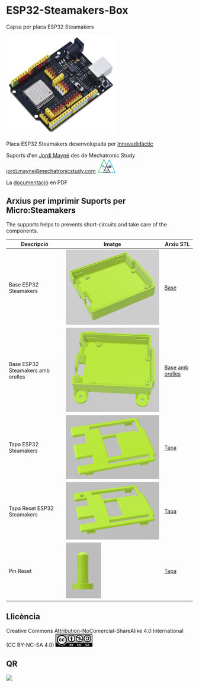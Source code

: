 # ESP32-Steamakers-Box
Capsa per placa ESP32 Steamakers

<img src="Imatges/ESP32_Board.png" width="300" />   

Placa ESP32 Steamakers desenvolupada per [Innovadidàctic](https://shop.innovadidactic.com/ca/standard-placas-shields-y-kits/1567-placa-esp32-steamakers-no-incluye-cable-usb.html)  

Suports d'en [Jordi Mayné](https://github.com/maynej) des de Mechatronic Study jordi.mayne@mechatronicstudy.com <img src="Imatges/Logo3senseFons.png" width="50" />

La [documentació](https://docs.innovadidactic.com/_media/es/manuals/esp32/manual_actividades_esp32_steamakers.pdf) en PDF   

## Arxius per imprimir Suports per Micro:Steamakers

The supports helps to prevents short-circuits and take care of the components.
  
Descripció         | Imatge          | Arxiu STL    
------------- | ------------- | ------------- 
Base ESP32 Steamakers |![](Imatges/BaseESPSteamakers.png) | [Base](STL/BaseESPSteamakers.stl)
Base ESP32 Steamakers amb orelles |![](Imatges/BaseESPSteamakersOrelles.png) | [Base amb orelles](STL/BaseESPSteamakersOrelles.stl)
Tapa ESP32 Steamakers |![](Imatges/TapaESPSteamakers.png) | [Tapa](STL/TapaESPSteamakers.stl)
Tapa Reset ESP32 Steamakers |![](Imatges/TapaESPSteamakersReset.png) | [Tapa](STL/TapaESPSteamakersReset.stl)
Pin Reset |![](Imatges/Pin_Reset.png) | [Tapa](STL/Pin_Reset.stl)

## Llicència
Creative Commons Attribution-NoComercial-ShareAlike 4.0 International (CC BY-NC-SA 4.0)  <img src="Imatges/CC.png" width="100" />

## QR
<img src="https://www.codigos-qr.com/qr/php/qr_img.php?d=https%3A%2F%2Fgithub.com%2Fmaynej%2FMicro-Steamakers-Stand&s=6&e=m"/>
